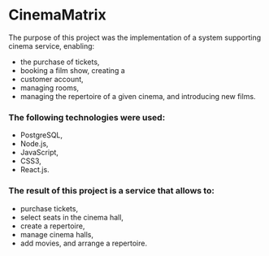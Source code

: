 # CinemaMatrix

The purpose of this project was the implementation of a system supporting cinema 
service, enabling: 
- the purchase of tickets, 
- booking a film show, creating a 
- customer account, 
- managing rooms, 
- managing the repertoire of a given cinema, and introducing new films. 

### The following technologies were used: 
- PostgreSQL,
- Node.js, 
- JavaScript, 
- CSS3, 
- React.js.

### The result of this project is a service that allows to: 
- purchase tickets, 
- select seats in the cinema hall, 
- create a repertoire, 
- manage cinema halls, 
- add movies, and arrange a repertoire.

